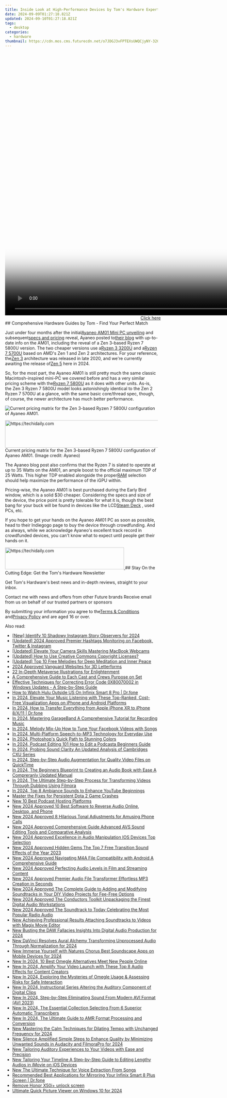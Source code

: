 ```yaml
---
title: Inside Look at High-Performance Devices by Tom's Hardware Experts
date: 2024-09-09T01:27:18.821Z
updated: 2024-09-10T01:27:18.821Z
tags:
  - desktop
categories:
  - hardware
thumbnail: https://cdn.mos.cms.futurecdn.net/o7JDGJ3vFPTEXsUWQCjyNY-320-80.jpg
---
```


<!-- affiliate ads begin -->
<span id="701707">
					<video width="1536" height="864" style="cursor:pointer"
           poster="//a.impactradius-go.com/display-clicktoplayimage/701707.png"
           onclick="if(!this.playClicked){this.play();this.setAttribute('controls',true);this.playClicked=true;}">
	   <source src="//a.impactradius-go.com/display-ad/7443-701707">
	   <img src="//a.impactradius-go.com/display-clicktoplayimage/701707.png" style="border: none; height: 100%; width: 100%; object-fit: contain">
	</video>
	<div style="width:960px;text-align:center"><a href="javascript:window.open(decodeURIComponent('https%3A%2F%2Fappsumo.8odi.net%2Fc%2F5597632%2F701707%2F7443'), '_blank');void(0);">Click here</a></div>
</span>
<img height="0" width="0" src="https://imp.pxf.io/i/5597632/701707/7443" style="position:absolute;visibility:hidden;" border="0" />
<!-- affiliate ads end -->
## Comprehensive Hardware Guides by Tom - Find Your Perfect Match

Just under four months after the initial[Ayaneo AM01 Mini PC unveiling](https://www.tomshardware.com/video-games/handheld-gaming/ayaneos-first-mini-pcs-feature-classic-retro-styling) and subsequent[specs and pricing](https://www.tomshardware.com/news/ayaneo-retro-mini-pc-am01-uses-older-amd-apus-but-is-cheap) reveal, Ayaneo posted to[their blog](https://www.ayaneo.com/article/818) with up-to-date info on the AM01, including the reveal of a Zen 3-based Ryzen 7 5800U version. The two cheaper versions use a[Ryzen 3 3200U](https://www.tomshardware.com/news/amd-picasso-ryzen-3000-apu,38241.html) and a[Ryzen 7 5700U](https://www.tomshardware.com/news/amd-ryzen-7-5700u-lucienne-benchmark) based on AMD's Zen 1 and Zen 2 architectures. For your reference, the[Zen 3](https://www.tomshardware.com/news/amd-zen-3-ryzen-5000-release-date-specifications-pricing-benchmarks-all-we-know) architecture was released in late 2020, and we're currently awaiting the release of[Zen 5](https://www.tomshardware.com/news/amd-shares-new-cpu-core-roadmap-3nm-zen-5-by-2024-4th-gen-infinity-architecture) here in 2024.

 So, for the most part, the Ayaneo AM01 is still pretty much the same classic Macintosh-inspired mini-PC we covered before and has a very similar pricing scheme with the[Ryzen 7 5800U](https://www.tomshardware.com/news/amd-ryzen-7-5800u-cezanne-zen-3-apu-geekbench-benchmark) as it does with other units. As-is, the Zen 3 Ryzen 7 5800U model looks astonishingly identical to the Zen 2 Ryzen 7 5700U at a glance, with the same basic core/thread spec, though, of course, the newer architecture has much better performance.

![Current pricing matrix for the Zen 3-based Ryzen 7 5800U configuration of Ayaneo AM01.](https://cdn.mos.cms.futurecdn.net/zkexFiVS4JdrAYoKakvYu5-320-80.jpg)

<!-- affiliate ads begin -->
<a href="https://unicoeye.pxf.io/c/5597632/2134230/18498" target="_top" id="2134230">
  <img src="//a.impactradius-go.com/display-ad/18498-2134230" border="0" alt="https://techidaily.com" width="728" height="90"/>
</a>
<img height="0" width="0" src="https://unicoeye.pxf.io/i/5597632/2134230/18498" style="position:absolute;visibility:hidden;" border="0" />
<!-- affiliate ads end -->
 Current pricing matrix for the Zen 3-based Ryzen 7 5800U configuration of Ayaneo AM01.  (Image credit: Ayaneo)

 The Ayaneo blog post also confirms that the Ryzen 7 is slated to operate at up to 35 Watts on the AM01, an ample boost to the official maximum TDP of 25 Watts. This higher TDP enabled alongside the proper[RAM](https://www.tomshardware.com/reviews/best-ram,4057.html) selection should help maximize the performance of the iGPU within.

 Pricing-wise, the Ayaneo AM01 is best purchased during the Early Bird window, which is a solid $30 cheaper. Considering the specs and size of the device, the price point is pretty tolerable for what it is, though the best bang for your buck will be found in devices like the LCD[Steam Deck](https://www.tomshardware.com/reviews/steam-deck-valve-gaming-handheld) , used PCs, etc.

 If you hope to get your hands on the Ayaneo AM01 PC as soon as possible, head to their Indiegogo page to buy the device through crowdfunding. And as always, while we acknowledge Ayaneo's excellent track record in crowdfunded devices, you can't know what to expect until people get their hands on it.

<!-- affiliate ads begin -->
<a href="https://aligracehair.sjv.io/c/5597632/2115949/19272" target="_top" id="2115949">
  <img src="//a.impactradius-go.com/display-ad/19272-2115949" border="0" alt="https://techidaily.com" width="392" height="72"/>
</a>
<img height="0" width="0" src="https://aligracehair.sjv.io/i/5597632/2115949/19272" style="position:absolute;visibility:hidden;" border="0" />
<!-- affiliate ads end -->
## Stay On the Cutting Edge: Get the Tom's Hardware Newsletter

 Get Tom's Hardware's best news and in-depth reviews, straight to your inbox.

 Contact me with news and offers from other Future brands  Receive email from us on behalf of our trusted partners or sponsors

 By submitting your information you agree to the[Terms & Conditions](https://futureplc.com/terms-conditions/) and[Privacy Policy](https://futureplc.com/privacy-policy/) and are aged 16 or over.


<ins class="adsbygoogle"
     style="display:block"
     data-ad-format="autorelaxed"
     data-ad-client="ca-pub-7571918770474297"
     data-ad-slot="1223367746"></ins>



<ins class="adsbygoogle"
     style="display:block"
     data-ad-client="ca-pub-7571918770474297"
     data-ad-slot="8358498916"
     data-ad-format="auto"
     data-full-width-responsive="true"></ins>

<span class="atpl-alsoreadstyle">Also read:</span>
<div><ul>
<li><a href="https://instagram-video-recordings.techidaily.com/new-identify-10-shadowy-instagram-story-observers-for-2024/"><u>[New] Identify 10 Shadowy Instagram Story Observers for 2024</u></a></li>
<li><a href="https://instagram-videos.techidaily.com/updated-2024-approved-premier-hashtags-monitoring-on-facebook-twitter-and-instagram/"><u>[Updated] 2024 Approved  Premier Hashtags Monitoring on Facebook, Twitter & Instagram</u></a></li>
<li><a href="https://video-screen-grab.techidaily.com/updated-elevate-your-camera-skills-mastering-macbook-webcams/"><u>[Updated] Elevate Your Camera Skills  Mastering MacBook Webcams</u></a></li>
<li><a href="https://facebook-video-share.techidaily.com/updated-how-to-use-creative-commons-copyright-licenses/"><u>[Updated] How to Use Creative Commons Copyright Licenses?</u></a></li>
<li><a href="https://some-skills.techidaily.com/updated-top-10-free-melodies-for-deep-meditation-and-inner-peace/"><u>[Updated] Top 10 Free Melodies for Deep Meditation and Inner Peace</u></a></li>
<li><a href="https://article-posts.techidaily.com/2024-approved-vanguard-websites-for-3d-letterforms/"><u>2024 Approved  Vanguard Websites for 3D Letterforms</u></a></li>
<li><a href="https://vp-tips.techidaily.com/22-in-depth-metaverse-illustrations-for-enlightenment/"><u>22 In-Depth Metaverse Illustrations for Enlightenment</u></a></li>
<li><a href="https://audio-shaping.techidaily.com/a-comprehensive-guide-to-each-cast-and-crews-purpose-on-set/"><u>A Comprehensive Guide to Each Cast and Crews Purpose on Set</u></a></li>
<li><a href="https://common-error.techidaily.com/effective-techniques-for-correcting-error-code-0x80070002-in-windows-updates-a-step-by-step-guide/"><u>Effective Techniques for Correcting Error Code 0X80070002 in Windows Updates - A Step-by-Step Guide</u></a></li>
<li><a href="https://change-location.techidaily.com/how-to-watch-hulu-outside-us-on-infinix-smart-8-pro-drfone-by-drfone-virtual-android/"><u>How to Watch Hulu Outside US On Infinix Smart 8 Pro | Dr.fone</u></a></li>
<li><a href="https://audio-shaping.techidaily.com/in-2024-elevate-your-music-listening-with-these-top-ranked-cost-free-visualization-apps-on-iphone-and-android-platforms/"><u>In 2024, Elevate Your Music Listening with These Top-Ranked, Cost-Free Visualization Apps on iPhone and Android Platforms</u></a></li>
<li><a href="https://iphone-transfer.techidaily.com/in-2024-how-to-transfer-everything-from-apple-iphone-xr-to-iphone-8x11-drfone-by-drfone-transfer-from-ios/"><u>In 2024, How to Transfer Everything from Apple iPhone XR to iPhone 8/X/11 | Dr.fone</u></a></li>
<li><a href="https://audio-shaping.techidaily.com/in-2024-mastering-garageband-a-comprehensive-tutorial-for-recording-music/"><u>In 2024, Mastering GarageBand A Comprehensive Tutorial for Recording Music</u></a></li>
<li><a href="https://facebook-video-recording.techidaily.com/in-2024-melody-mix-up-how-to-tune-your-facebook-videos-with-songs/"><u>In 2024, Melody Mix-Up  How to Tune Your Facebook Videos with Songs</u></a></li>
<li><a href="https://audio-shaping.techidaily.com/in-2024-multi-platform-speech-to-mp3-technology-for-everyday-use/"><u>In 2024, Multi-Platform Speech-to-MP3 Technology for Everyday Use</u></a></li>
<li><a href="https://extra-skills.techidaily.com/in-2024-photoshops-quick-path-to-stunning-colors/"><u>In 2024, Photoshop's Quick Path to Stunning Colors</u></a></li>
<li><a href="https://audio-shaping.techidaily.com/in-2024-podcast-editing-101-how-to-edit-a-podcasta-beginners-guide/"><u>In 2024, Podcast Editing 101 How to Edit a Podcasta Beginners Guide</u></a></li>
<li><a href="https://audio-shaping.techidaily.com/in-2024-probing-sound-clarity-an-updated-analysis-of-cambridges-cxu-series/"><u>In 2024, Probing Sound Clarity An Updated Analysis of Cambridges CXU Series</u></a></li>
<li><a href="https://audio-shaping.techidaily.com/in-2024-step-by-step-audio-augmentation-for-quality-video-files-on-quicktime/"><u>In 2024, Step-by-Step Audio Augmentation for Quality Video Files on QuickTime</u></a></li>
<li><a href="https://audio-shaping.techidaily.com/in-2024-the-beginners-blueprint-to-creating-an-audio-book-with-ease-a-compreranly-updated-manual/"><u>In 2024, The Beginners Blueprint to Creating an Audio Book with Ease A Compreranly Updated Manual</u></a></li>
<li><a href="https://audio-shaping.techidaily.com/in-2024-the-ultimate-step-by-step-process-for-transforming-videos-through-dubbing-using-filmora/"><u>In 2024, The Ultimate Step-by-Step Process for Transforming Videos Through Dubbing Using Filmora</u></a></li>
<li><a href="https://audio-shaping.techidaily.com/in-2024-top-8-ambiance-sounds-to-enhance-youtube-beginnings/"><u>In 2024, Top 8 Ambiance Sounds to Enhance YouTube Beginnings</u></a></li>
<li><a href="https://win-blog.techidaily.com/master-the-fixes-for-persistent-dota-2-game-crashes/"><u>Master the Fixes for Persistent Dota 2 Game Crashes</u></a></li>
<li><a href="https://audio-shaping.techidaily.com/new-10-best-podcast-hosting-platforms/"><u>New 10 Best Podcast Hosting Platforms</u></a></li>
<li><a href="https://audio-shaping.techidaily.com/new-2024-approved-10-best-software-to-reverse-audio-online-desktop-and-phone/"><u>New 2024 Approved 10 Best Software to Reverse Audio Online, Desktop, and Phone</u></a></li>
<li><a href="https://audio-shaping.techidaily.com/new-2024-approved-8-hilarious-tonal-adjustments-for-amusing-phone-calls/"><u>New 2024 Approved 8 Hilarious Tonal Adjustments for Amusing Phone Calls</u></a></li>
<li><a href="https://audio-shaping.techidaily.com/new-2024-approved-comprehensive-guide-advanced-avs-sound-editing-tools-and-comparative-analysis/"><u>New 2024 Approved Comprehensive Guide Advanced AVS Sound Editing Tools and Comparative Analysis</u></a></li>
<li><a href="https://audio-shaping.techidaily.com/new-2024-approved-excellence-in-audio-manipulation-ios-devices-top-selection/"><u>New 2024 Approved Excellence in Audio Manipulation IOS Devices Top Selection</u></a></li>
<li><a href="https://audio-shaping.techidaily.com/new-2024-approved-hidden-gems-the-top-7-free-transition-sound-effects-of-the-year-2023/"><u>New 2024 Approved Hidden Gems The Top 7 Free Transition Sound Effects of the Year 2023</u></a></li>
<li><a href="https://audio-shaping.techidaily.com/new-2024-approved-navigating-m4a-file-compatibility-with-android-a-comprehensive-guide/"><u>New 2024 Approved Navigating M4A File Compatibility with Android A Comprehensive Guide</u></a></li>
<li><a href="https://audio-shaping.techidaily.com/new-2024-approved-perfecting-audio-levels-in-film-and-streaming-content/"><u>New 2024 Approved Perfecting Audio Levels in Film and Streaming Content</u></a></li>
<li><a href="https://audio-shaping.techidaily.com/new-2024-approved-premier-audio-file-transformer-effortless-mp3-creation-in-seconds/"><u>New 2024 Approved Premier Audio File Transformer Effortless MP3 Creation in Seconds</u></a></li>
<li><a href="https://audio-shaping.techidaily.com/new-2024-approved-the-complete-guide-to-adding-and-modifying-soundtracks-in-your-diy-video-projects-for-fee-free-options/"><u>New 2024 Approved The Complete Guide to Adding and Modifying Soundtracks in Your DIY Video Projects for Fee-Free Options</u></a></li>
<li><a href="https://audio-shaping.techidaily.com/new-2024-approved-the-conductors-toolkit-unpackaging-the-finest-digital-audio-workstations/"><u>New 2024 Approved The Conductors Toolkit Unpackaging the Finest Digital Audio Workstations</u></a></li>
<li><a href="https://audio-shaping.techidaily.com/new-2024-approved-the-soundtrack-to-today-celebrating-the-most-popular-radio-audio/"><u>New 2024 Approved The Soundtrack to Today Celebrating the Most Popular Radio Audio</u></a></li>
<li><a href="https://audio-shaping.techidaily.com/new-achieving-professional-results-attaching-soundtracks-to-videos-with-magix-movie-editor/"><u>New Achieving Professional Results Attaching Soundtracks to Videos with Magix Movie Editor</u></a></li>
<li><a href="https://audio-shaping.techidaily.com/new-busting-the-daw-fallacies-insights-into-digital-audio-production-for-2024/"><u>New Busting the DAW Fallacies Insights Into Digital Audio Production for 2024</u></a></li>
<li><a href="https://audio-shaping.techidaily.com/new-davinci-resolves-aural-alchemy-transforming-unprocessed-audio-through-normalization-for-2024/"><u>New DaVinci Resolves Aural Alchemy Transforming Unprocessed Audio Through Normalization for 2024</u></a></li>
<li><a href="https://audio-shaping.techidaily.com/new-immerse-yourself-with-natures-chorus-best-soundscape-apps-on-mobile-devices-for-2024/"><u>New Immerse Yourself with Natures Chorus Best Soundscape Apps on Mobile Devices for 2024</u></a></li>
<li><a href="https://audio-shaping.techidaily.com/new-in-2024-10-best-omegle-alternatives-meet-new-people-online/"><u>New In 2024, 10 Best Omegle Alternatives Meet New People Online</u></a></li>
<li><a href="https://audio-shaping.techidaily.com/new-in-2024-amplify-your-video-launch-with-these-top-8-audio-effects-for-content-creators/"><u>New In 2024, Amplify Your Video Launch with These Top 8 Audio Effects for Content Creators</u></a></li>
<li><a href="https://audio-shaping.techidaily.com/new-in-2024-exploring-the-mysteries-of-omegle-usage-and-assessing-risks-for-safe-interaction/"><u>New In 2024, Exploring the Mysteries of Omegle Usage & Assessing Risks for Safe Interaction</u></a></li>
<li><a href="https://audio-shaping.techidaily.com/new-in-2024-instructional-series-altering-the-auditory-component-of-digital-clips/"><u>New In 2024, Instructional Series Altering the Auditory Component of Digital Clips</u></a></li>
<li><a href="https://audio-shaping.techidaily.com/new-in-2024-step-by-step-eliminating-sound-from-modern-avi-format-avi-2023/"><u>New In 2024, Step-by-Step Eliminating Sound From Modern AVI Format (AVI 2023)</u></a></li>
<li><a href="https://audio-shaping.techidaily.com/new-in-2024-the-essential-collection-selecting-from-6-superior-automatic-transcribers/"><u>New In 2024, The Essential Collection Selecting From 6 Superior Automatic Transcribers</u></a></li>
<li><a href="https://audio-shaping.techidaily.com/new-in-2024-the-ultimate-guide-to-amr-format-processing-and-conversion/"><u>New In 2024, The Ultimate Guide to AMR Format Processing and Conversion</u></a></li>
<li><a href="https://audio-shaping.techidaily.com/new-mastering-the-calm-techniques-for-dilating-tempo-with-unchanged-frequency-for-2024/"><u>New Mastering the Calm Techniques for Dilating Tempo with Unchanged Frequency for 2024</u></a></li>
<li><a href="https://audio-shaping.techidaily.com/new-silence-amplified-simple-steps-to-enhance-quality-by-minimizing-unwanted-sounds-in-audacity-and-filmorapro-for-2024/"><u>New Silence Amplified Simple Steps to Enhance Quality by Minimizing Unwanted Sounds in Audacity and FilmoraPro for 2024</u></a></li>
<li><a href="https://audio-shaping.techidaily.com/new-tailoring-auditory-experiences-to-your-videos-with-ease-and-precision/"><u>New Tailoring Auditory Experiences to Your Videos with Ease and Precision</u></a></li>
<li><a href="https://audio-shaping.techidaily.com/new-tailoring-your-timeline-a-step-by-step-guide-to-editing-lengthy-audios-in-imovie-on-ios-devices/"><u>New Tailoring Your Timeline A Step-by-Step Guide to Editing Lengthy Audios in iMovie on iOS Devices</u></a></li>
<li><a href="https://audio-shaping.techidaily.com/new-the-ultimate-technique-for-voice-extraction-from-songs/"><u>New The Ultimate Technique for Voice Extraction From Songs</u></a></li>
<li><a href="https://screen-mirror.techidaily.com/recommended-best-applications-for-mirroring-your-infinix-smart-8-plus-screen-drfone-by-drfone-android/"><u>Recommended Best Applications for Mirroring Your Infinix Smart 8 Plus Screen | Dr.fone</u></a></li>
<li><a href="https://techidaily.com/remove-honor-x50iplus-unlock-screen-by-drfone-android-unlock-android-unlock/"><u>Remove Honor X50i+ unlock screen</u></a></li>
<li><a href="https://some-skills.techidaily.com/ultimate-quick-picture-viewer-on-windows-10-for-2024/"><u>Ultimate Quick Picture Viewer on Windows 10 for 2024</u></a></li>
</ul></div>
